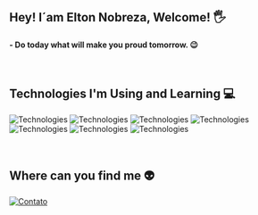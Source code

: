 ## Hey! I´am Elton Nobreza, Welcome! 🖐
#### - Do today what will make you proud tomorrow. 😉
<br>



## Technologies I'm Using and Learning 💻


![Technologies](https://img.shields.io/badge/HTML5-E34F26?style=for-the-badge&logo=html5&logoColor=white)
![Technologies](https://img.shields.io/badge/CSS3-1572B6?style=for-the-badge&logo=css3&logoColor=white)
![Technologies](https://img.shields.io/badge/JavaScript-F7DF1E?style=for-the-badge&logo=javascript&logoColor=black)
![Technologies](https://img.shields.io/badge/React-20232A?style=for-the-badge&logo=react&logoColor=61DAFB)
![Technologies](https://img.shields.io/badge/TypeScript-007ACC?style=for-the-badge&logo=typescript&logoColor=white)
![Technologies](https://img.shields.io/badge/Figma-F24E1E?style=for-the-badge&logo=figma&logoColor=white)
![Technologies](https://aleen42.github.io/badges/src/photoshop.svg)

<br>

## Where can you find me 👽

[![Contato](https://img.shields.io/badge/LinkedIn-0077B5?style=for-the-badge&logo=linkedin&logoColor=white)](https://www.linkedin.com/in/elton-nobreza-67029ab5/)

<br>

